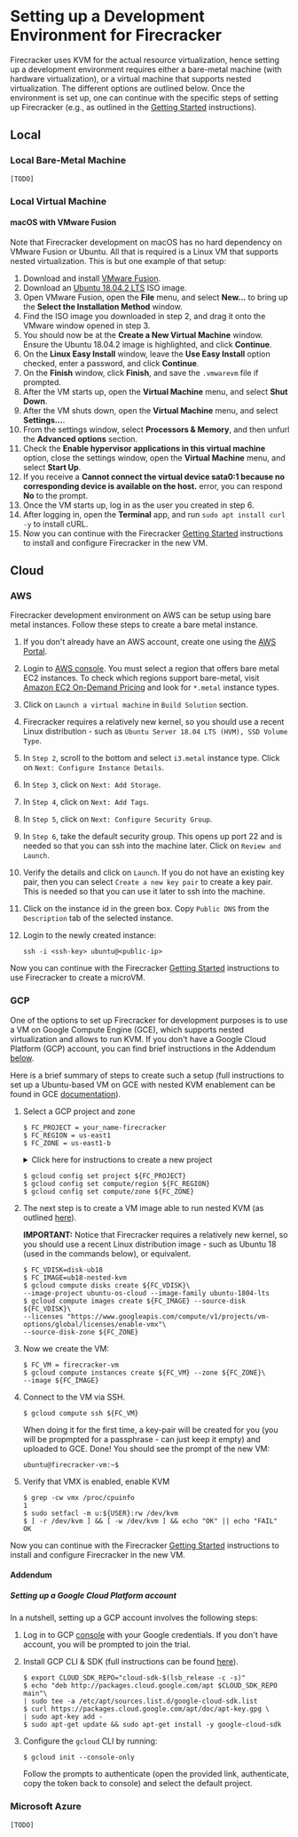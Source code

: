 # Setting up a Development Environment for Firecracker

Firecracker uses KVM for the actual resource virtualization, hence setting up
a development environment requires either a bare-metal machine (with hardware
virtualization), or a virtual machine that supports nested virtualization.
The different options are outlined below. Once the environment is set up, one
can continue with the specific steps of setting up Firecracker (e.g., as
outlined in the [Getting Started](getting-started.md) instructions).

## Local

### Local Bare-Metal Machine

`[TODO]`

### Local Virtual Machine

#### macOS with VMware Fusion

Note that Firecracker development on macOS has no hard dependency on VMware
Fusion or Ubuntu. All that is required is a Linux VM that supports nested
virtualization. This is but one example of that setup:

1. Download and install [VMware Fusion](https://www.vmware.com/products/fusion/fusion-evaluation.html).
1. Download an [Ubuntu 18.04.2 LTS](https://www.ubuntu.com/download/desktop)
   ISO image.
1. Open VMware Fusion, open the **File** menu, and select **New...** to bring up
   the **Select the Installation Method** window.
1. Find the ISO image you downloaded in step 2, and drag it onto the VMware
   window opened in step 3.
1. You should now be at the **Create a New Virtual Machine** window. Ensure the
   Ubuntu 18.04.2 image is highlighted, and click **Continue**.
1. On the **Linux Easy Install** window, leave the **Use Easy Install** option
   checked, enter a password, and click **Continue**.
1. On the **Finish** window, click **Finish**, and save the `.vmwarevm` file if
   prompted.
1. After the VM starts up, open the **Virtual Machine** menu,
   and select **Shut Down**.
1. After the VM shuts down, open the **Virtual Machine** menu, and select
   **Settings...**.
1. From the settings window, select **Processors & Memory**, and then unfurl
   the **Advanced options** section.
1. Check the **Enable hypervisor applications in this virtual machine** option,
   close the settings window, open the **Virtual Machine** menu, and select **Start
   Up**.
1. If you receive a **Cannot connect the virtual device sata0:1 because no
   corresponding device is available on the host.** error, you can respond **No**
   to the prompt.
1. Once the VM starts up, log in as the user you created in step 6.
1. After logging in, open the **Terminal** app, and run
   `sudo apt install curl -y` to install cURL.
1. Now you can continue with the Firecracker [Getting Started](getting-started.md)
   instructions to install and configure Firecracker in the new VM.

## Cloud

### AWS

Firecracker development environment on AWS can be setup using bare metal instances.
Follow these steps to create a bare metal instance.

1. If you don't already have an AWS account, create one using the [AWS Portal](https://portal.aws.amazon.com/billing/signup).
1. Login to [AWS console](https://console.aws.amazon.com/console/home). You must
   select a region that offers bare metal EC2 instances. To check which regions
   support bare-metal, visit [Amazon EC2 On-Demand Pricing](https://aws.amazon.com/ec2/pricing/on-demand/)
   and look for `*.metal` instance types.
1. Click on `Launch a virtual machine` in `Build Solution` section.
1. Firecracker requires a relatively new kernel, so you should use a recent
   Linux distribution - such as `Ubuntu Server 18.04 LTS (HVM), SSD Volume Type`.
1. In `Step 2`, scroll to the bottom and select `i3.metal` instance type. Click
   on `Next: Configure Instance Details`.
1. In `Step 3`, click on `Next: Add Storage`.
1. In `Step 4`, click on `Next: Add Tags`.
1. In `Step 5`, click on `Next: Configure Security Group`.
1. In `Step 6`, take the default security group. This opens up port 22 and is
   needed so that you can ssh into the machine later. Click on `Review and Launch`.
1. Verify the details and click on `Launch`. If you do not have an existing
   key pair, then you can select `Create a new key pair` to create a key pair.
   This is needed so that you can use it later to ssh into the machine.
1. Click on the instance id in the green box. Copy `Public DNS` from the
   `Description` tab of the selected instance.
1. Login to the newly created instance:

   ```console
   ssh -i <ssh-key> ubuntu@<public-ip>
   ```

  Now you can continue with the Firecracker [Getting Started](getting-started.md)
  instructions to use Firecracker to create a microVM.

### GCP

One of the options to set up Firecracker for development purposes is to use a
VM on Google Compute Engine (GCE), which supports nested virtualization and
allows to run KVM. If you don't have a Google Cloud Platform (GCP) account,
you can find brief instructions in the Addendum [below](#addendum).

Here is a brief summary of steps to create such a setup (full instructions to
set up a Ubuntu-based VM on GCE with nested KVM enablement can be found in GCE
[documentation](https://cloud.google.com/compute/docs/instances/enable-nested-virtualization-vm-instances)).

1. Select a GCP project and zone

    ```console
    $ FC_PROJECT = your_name-firecracker
    $ FC_REGION = us-east1
    $ FC_ZONE = us-east1-b
    ```

    <details><summary>Click here for instructions to create a new project</summary>
    <p>
    It might be convenient to keep your Firecracker-related GCP resources in
    a separate project, so that you can keep track of resources more easily
    and remove everything easily once your are done.

    For convenience, give the project a unique name (e.g.,
    your_name-firecracker), so that GCP does not need to create a project
    id different than project name (by appending randomized numbers to the
    name you provide).

    ```console
    $ gcloud projects create ${FC_PROJECT} --enable-cloud-apis --set-as-default
    ```

    </p>
    </details>

    ```
    $ gcloud config set project ${FC_PROJECT}
    $ gcloud config set compute/region ${FC_REGION}
    $ gcloud config set compute/zone ${FC_ZONE}
    ```

1. The next step is to create a VM image able to run nested KVM (as outlined
 [here](https://cloud.google.com/compute/docs/instances/enable-nested-virtualization-vm-instances)).

    **IMPORTANT:** Notice that Firecracker requires a relatively new kernel,
    so you should use a recent Linux distribution image - such as Ubuntu 18
    (used in the commands below), or equivalent.

    ```
    $ FC_VDISK=disk-ub18
    $ FC_IMAGE=ub18-nested-kvm
    $ gcloud compute disks create ${FC_VDISK}\
    --image-project ubuntu-os-cloud --image-family ubuntu-1804-lts
    $ gcloud compute images create ${FC_IMAGE} --source-disk ${FC_VDISK}\
    --licenses "https://www.googleapis.com/compute/v1/projects/vm-options/global/licenses/enable-vmx"\
    --source-disk-zone ${FC_ZONE}
    ```

1. Now we create the VM:

    ```
    $ FC_VM = firecracker-vm
    $ gcloud compute instances create ${FC_VM} --zone ${FC_ZONE}\
    --image ${FC_IMAGE}
    ```

1. Connect to the VM via SSH.

    ```
    $ gcloud compute ssh ${FC_VM}
    ```

    When doing it for the first time, a key-pair will be created for you
    (you will be propmpted for a passphrase - can just keep it empty) and
    uploaded to GCE. Done! You should see the prompt of the new VM:

    ```
    ubuntu@firecracker-vm:~$
    ```

1. Verify that VMX is enabled, enable KVM

    ```
    $ grep -cw vmx /proc/cpuinfo
    1
    $ sudo setfacl -m u:${USER}:rw /dev/kvm
    $ [ -r /dev/kvm ] && [ -w /dev/kvm ] && echo "OK" || echo "FAIL"
    OK
    ```

Now you can continue with the Firecracker [Getting Started](getting-started.md)
instructions to install and configure Firecracker in the new VM.

#### Addendum

##### Setting up a Google Cloud Platform account

In a nutshell, setting up a GCP account involves the following steps:

1. Log in to GCP [console](https://console.cloud.google.com/) with your
   Google credentials. If you don't have account, you will be prompted to join
   the trial.

1. Install GCP CLI & SDK (full instructions can be found
   [here](https://cloud.google.com/sdk/docs/quickstart-debian-ubuntu)).

    ```console
    $ export CLOUD_SDK_REPO="cloud-sdk-$(lsb_release -c -s)"
    $ echo "deb http://packages.cloud.google.com/apt $CLOUD_SDK_REPO main"\
    | sudo tee -a /etc/apt/sources.list.d/google-cloud-sdk.list
    $ curl https://packages.cloud.google.com/apt/doc/apt-key.gpg \
    | sudo apt-key add -
    $ sudo apt-get update && sudo apt-get install -y google-cloud-sdk
    ```

1. Configure the `gcloud` CLI by running:

    ```console
    $ gcloud init --console-only
    ```

    Follow the prompts to authenticate (open the provided link, authenticate,
    copy the token back to console) and select the default project.

### Microsoft Azure

`[TODO]`
